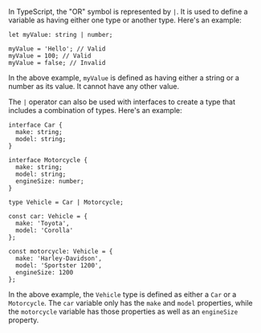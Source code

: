 In TypeScript, the "OR" symbol is represented by `|`. It is used to define a variable as having either one type or another type. Here's an example:

```
let myValue: string | number;

myValue = 'Hello'; // Valid
myValue = 100; // Valid
myValue = false; // Invalid
```

In the above example, `myValue` is defined as having either a string or a number as its value. It cannot have any other value.

The `|` operator can also be used with interfaces to create a type that includes a combination of types. Here's an example:

```
interface Car {
  make: string;
  model: string;
}

interface Motorcycle {
  make: string;
  model: string;
  engineSize: number;
}

type Vehicle = Car | Motorcycle;

const car: Vehicle = {
  make: 'Toyota',
  model: 'Corolla'
};

const motorcycle: Vehicle = {
  make: 'Harley-Davidson',
  model: 'Sportster 1200',
  engineSize: 1200
};
```

In the above example, the `Vehicle` type is defined as either a `Car` or a `Motorcycle`. The `car` variable only has the `make` and `model` properties, while the `motorcycle` variable has those properties as well as an `engineSize` property.